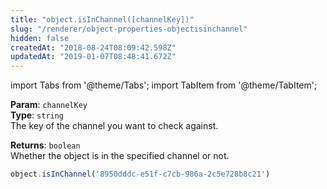 ```yaml
---
title: "object.isInChannel([channelKey])"
slug: "/renderer/object-properties-objectisinchannel"
hidden: false
createdAt: "2018-08-24T08:09:42.598Z"
updatedAt: "2019-01-07T08:48:41.672Z"
---
```


import Tabs from '@theme/Tabs';
import TabItem from '@theme/TabItem';

**Param**: `channelKey`  
**Type**: `string`  
The key of the channel you want to check against.

**Returns**: `boolean`  
Whether the object is in the specified channel or not.

```javascript
object.isInChannel('8950dddc-e51f-c7cb-986a-2c5e728b8c21')
```
